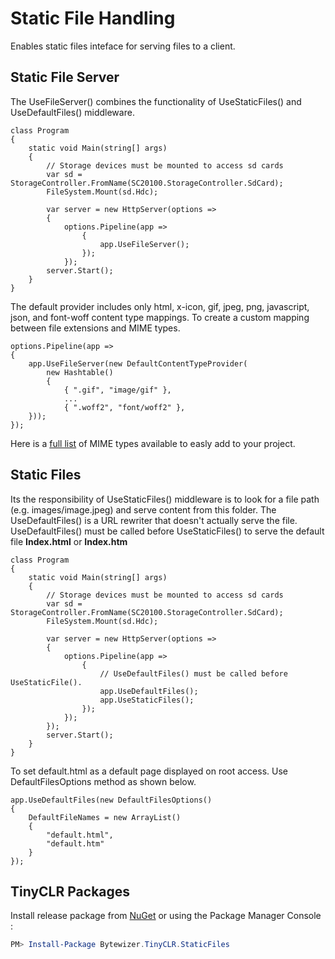 # Static File Handling
Enables static files inteface for serving files to a client. 

## Static File Server
The UseFileServer() combines the functionality of UseStaticFiles() and UseDefaultFiles() middleware.

```CSharp
class Program
{
    static void Main(string[] args)
    {
        // Storage devices must be mounted to access sd cards
        var sd = StorageController.FromName(SC20100.StorageController.SdCard);
        FileSystem.Mount(sd.Hdc);
        
        var server = new HttpServer(options =>
        {
            options.Pipeline(app =>
                {
                    app.UseFileServer();
                });
            });
        server.Start();
    }
}
```

The default provider includes only html, x-icon, gif, jpeg, png, javascript, json, and font-woff content type mappings. To create a custom mapping between file extensions and MIME types.

```CSharp
options.Pipeline(app =>
{
    app.UseFileServer(new DefaultContentTypeProvider(
        new Hashtable()
        {
            { ".gif", "image/gif" },
            ...
            { ".woff2", "font/woff2" },
    }));
});
```

Here is a <a href="CONTENTTYPES.md"> full list</a> of MIME types available to easly add to your project.


## Static Files

Its the responsibility of UseStaticFiles() middleware is to look for a file path (e.g. images/image.jpeg) and serve content from this folder. The UseDefaultFiles() is a URL rewriter that doesn't actually serve the file. UseDefaultFiles() must be called before UseStaticFiles() to serve the default file **Index.html** or **Index.htm**

```CSharp
class Program
{
    static void Main(string[] args)
    {
        // Storage devices must be mounted to access sd cards
        var sd = StorageController.FromName(SC20100.StorageController.SdCard);
        FileSystem.Mount(sd.Hdc);
        
        var server = new HttpServer(options =>
        {
            options.Pipeline(app =>
                {
                    // UseDefaultFiles() must be called before UseStaticFile().
                    app.UseDefaultFiles();
                    app.UseStaticFiles();
                });
            });
        });
        server.Start();
    }
}
```

To set default.html as a default page displayed on root access. Use DefaultFilesOptions method as shown below.
```CSharp
app.UseDefaultFiles(new DefaultFilesOptions()
{
    DefaultFileNames = new ArrayList()
    {
        "default.html",
        "default.htm"
    }
});
```


## TinyCLR Packages
Install release package from [NuGet](https://www.nuget.org/packages?q=bytewizer.tinyclr) or using the Package Manager Console :
```powershell
PM> Install-Package Bytewizer.TinyCLR.StaticFiles
```